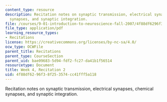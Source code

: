 ```yaml
---
content_type: resource
description: Recitation notes on synaptic transmission, electrical synapses, chemical
  synapses, and synaptic integration.
file: /courses/9-01-introduction-to-neuroscience-fall-2007/4f88df6296f38f253574cc41fff5a118_wk04_9_01_r03.pdf
file_type: application/pdf
learning_resource_types:
- Recitations
license: https://creativecommons.org/licenses/by-nc-sa/4.0/
ocw_type: OCWFile
parent_title: Recitations
parent_type: CourseSection
parent_uid: bae09683-5d94-fdf2-fc27-da41b1f56514
resourcetype: Document
title: Week 4, Recitation 2
uid: 4f88df62-96f3-8f25-3574-cc41fff5a118
---
```

Recitation notes on synaptic transmission, electrical synapses, chemical synapses, and synaptic integration.